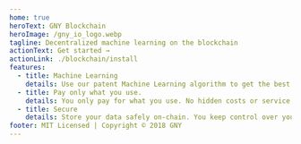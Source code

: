 ```yaml
---
home: true
heroText: GNY Blockchain
heroImage: /gny_io_logo.webp
tagline: Decentralized machine learning on the blockchain
actionText: Get started →
actionLink: ./blockchain/install
features:
  - title: Machine Learning
    details: Use our patent Machine Learning algorithm to get the best out of your data.
  - title: Pay only what you use.
    details: You only pay for what you use. No hidden costs or service flats.
  - title: Secure
    details: Store your data safely on-chain. You keep control over your data. No need to give your data to a 3rd party
footer: MIT Licensed | Copyright © 2018 GNY
---
```

